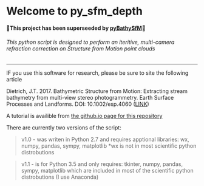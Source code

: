 # Welcome to py_sfm_depth

:star2:**This project has been superseeded by [pyBathySfM](https://github.com/geojames/pyBathySfM)**:star2:

###### This python script is designed to perform an iteritive, multi-camera refraction correction on Structure from Motion point clouds
---
IF you use this software for research, please be sure to site the following article

Dietrich, J.T. 2017.  Bathymetric Structure from Motion: Extracting stream bathymetry from multi-view stereo photogrammetry. Earth Surface Processes and Landforms. DOI: 10.1002/esp.4060 ([LINK](http://onlinelibrary.wiley.com/doi/10.1002/esp.4060/full))

A tutorial is availible from [the github.io page for this repository](https://geojames.github.io/py_sfm_depth/)

There are currently two versions of the script:
>v1.0 - was writen in Python 2.7 and requires apptional libraries: wx, numpy, pandas, sympy, matplotlib
>      *wx is not in most scientific python distrobutions

>v1.1 - is for Python 3.5 and only requires: tkinter, numpy, pandas, sympy, matplotlib
>     which are included in most of the scientific python distrobutions (I use Anaconda)

